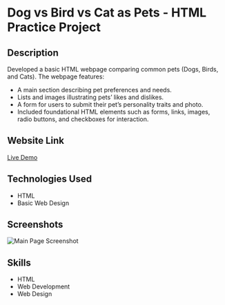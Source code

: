 # Dog vs Bird vs Cat as Pets - HTML Practice Project

## Description

Developed a basic HTML webpage comparing common pets (Dogs, Birds, and Cats). The webpage features:

- A main section describing pet preferences and needs.
- Lists and images illustrating pets’ likes and dislikes.
- A form for users to submit their pet’s personality traits and photo.
- Included foundational HTML elements such as forms, links, images, radio buttons, and checkboxes for interaction.

## Website Link

[Live Demo](https://aryanjaswal0507.github.io/PET-WEBSITE/)

## Technologies Used

- HTML
- Basic Web Design

## Screenshots

![Main Page Screenshot](Screenshot1.png)
## Skills

- HTML
- Web Development
- Web Design

